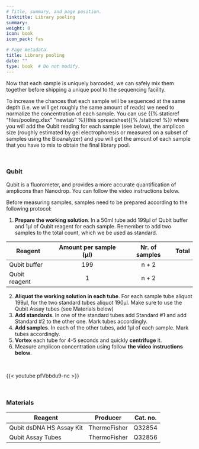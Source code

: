 ```yaml
---
# Title, summary, and page position.
linktitle: Library pooling
summary: 
weight: 8
icon: book
icon_pack: fas

# Page metadata.
title: Library pooling
date: ""
type: book  # Do not modify.
---
```


Now that each sample is uniquely barcoded, we can safely mix them together before shipping a unique pool to the sequencing facility.

To increase the chances that each sample will be sequenced at the same depth (i.e. we will get roughly the same amount of reads) we need to normalize the concentration of each sample. You can use {{% staticref "files/pooling.xlsx" "newtab" %}}this spreadsheet{{% /staticref %}} where you will add the Qubit reading for each sample (see below), the amplicon size (roughly estimated by gel electrophoresis or measured on a subset of samples using the Bioanalyzer) and you will get the amount of each sample that you have to mix to obtain the final library pool.

<br/>

### Qubit

Qubit is a fluorometer, and provides a more accurate quantification of amplicons than Nanodrop. You can follow the video instructions below. 

Before measuring samples, samples need to be prepared according to the following protocol:

1. **Prepare the working solution**. In a 50ml tube add 199µl of Qubit buffer and 1µl of Qubit reagent for each sample. Remember to add two samples to the total count, which we be used as standard.

| Reagent       | Amount per sample (µl) | Nr. of samples | Total |
| ------------- | :--------------------: | :------------: | :---: |
| Qubit buffer  |          199           |     n + 2      |       |
| Qubit reagent |           1            |     n + 2      |       |

2. **Aliquot the working solution in each tube**. For each sample tube aliquot 199µl, for the two standard tubes aliquot 190µl. Make sure to use the Qubit Assay tubes (see Materials below)
3. **Add standards**. In one of the standard tubes add Standard #1 and add Standard #2 to the other one. Mark tubes accordingly.
4. **Add samples**. In each of the other tubes, add 1µl of each sample. Mark tubes accordingly.
5. **Vortex** each tube for 4-5 seconds and quickly **centrifuge** it.
6. Measure amplicon concentration using follow **the video instructions below**. 

<br/>

{{< youtube pfVbbdu9-nc >}}

<br/>

### Materials

| Reagent                  | Producer     | Cat. no. |
| ------------------------ | ------------ | -------- |
| Qubit dsDNA HS Assay Kit | ThermoFisher | Q32854   |
| Qubit  Assay Tubes       | ThermoFisher | Q32856   |

